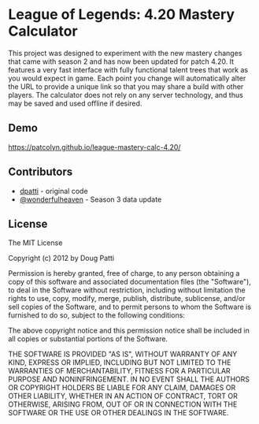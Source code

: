 League of Legends: 4.20 Mastery Calculator
===========================================

This project was designed to experiment with the new mastery changes that came
with season 2 and has now been updated for patch 4.20. It features a very fast
interface with fully functional talent trees that work as you would expect in
game. Each point you change will automatically alter the URL to provide a unique
link so that you may share a build with other players. The calculator does not
rely on any server technology, and thus may be saved and used offline if
desired.

Demo
----

<https://patcolyn.github.io/league-mastery-calc-4.20/>

Contributors
------------

* [dpatti](https://github.com/dpatti) - original code
* [@wonderfulheaven](https://twitter.com/wonderfulheaven) - Season 3 data update

License
-------

The MIT License

Copyright (c) 2012 by Doug Patti

Permission is hereby granted, free of charge, to any person obtaining a copy
of this software and associated documentation files (the "Software"), to deal
in the Software without restriction, including without limitation the rights
to use, copy, modify, merge, publish, distribute, sublicense, and/or sell
copies of the Software, and to permit persons to whom the Software is
furnished to do so, subject to the following conditions:

The above copyright notice and this permission notice shall be included in
all copies or substantial portions of the Software.

THE SOFTWARE IS PROVIDED "AS IS", WITHOUT WARRANTY OF ANY KIND, EXPRESS OR
IMPLIED, INCLUDING BUT NOT LIMITED TO THE WARRANTIES OF MERCHANTABILITY,
FITNESS FOR A PARTICULAR PURPOSE AND NONINFRINGEMENT. IN NO EVENT SHALL THE
AUTHORS OR COPYRIGHT HOLDERS BE LIABLE FOR ANY CLAIM, DAMAGES OR OTHER
LIABILITY, WHETHER IN AN ACTION OF CONTRACT, TORT OR OTHERWISE, ARISING FROM,
OUT OF OR IN CONNECTION WITH THE SOFTWARE OR THE USE OR OTHER DEALINGS IN
THE SOFTWARE.
